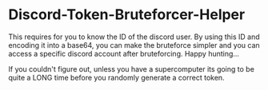 # Discord-Token-Bruteforcer-Helper

This requires for you to know the ID of the discord user.
By using this ID and encoding it into a base64, you can make the bruteforce simpler and you can access a specific discord account after bruteforcing.
Happy hunting...

If you couldn't figure out, unless you have a supercomputer its going to be quite a LONG time before you randomly generate a correct token.
